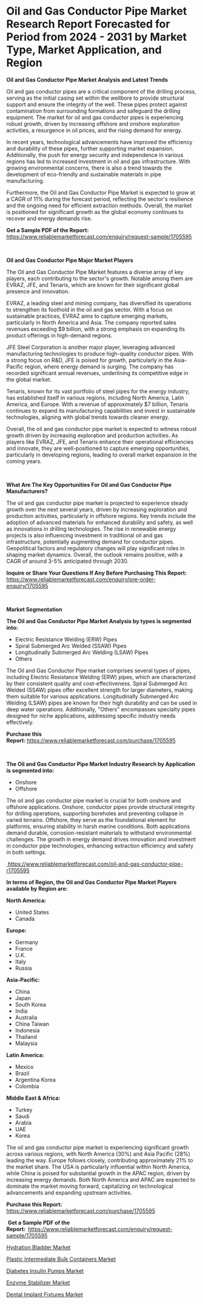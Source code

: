 <p><h1>Oil and Gas Conductor Pipe Market Research Report Forecasted for Period from 2024 -  2031 by Market Type, Market Application, and Region</h1></p><p><strong>Oil and Gas Conductor Pipe Market Analysis and Latest Trends</strong></p>
<p><p>Oil and gas conductor pipes are a critical component of the drilling process, serving as the initial casing set within the wellbore to provide structural support and ensure the integrity of the well. These pipes protect against contamination from surrounding formations and safeguard the drilling equipment. The market for oil and gas conductor pipes is experiencing robust growth, driven by increasing offshore and onshore exploration activities, a resurgence in oil prices, and the rising demand for energy.</p><p>In recent years, technological advancements have improved the efficiency and durability of these pipes, further supporting market expansion. Additionally, the push for energy security and independence in various regions has led to increased investment in oil and gas infrastructure. With growing environmental concerns, there is also a trend towards the development of eco-friendly and sustainable materials in pipe manufacturing.</p><p>Furthermore, the Oil and Gas Conductor Pipe Market is expected to grow at a CAGR of 11% during the forecast period, reflecting the sector's resilience and the ongoing need for efficient extraction methods. Overall, the market is positioned for significant growth as the global economy continues to recover and energy demands rise.</p></p>
<p><strong>Get a Sample PDF of the Report:&nbsp;</strong> <a href="https://www.reliablemarketforecast.com/enquiry/request-sample/1705595?utm_campaign=1140&utm_medium=2&utm_source=Github&utm_content=ia&utm_term=07112024&utm_id=oil-and-gas-conductor-pipe">https://www.reliablemarketforecast.com/enquiry/request-sample/1705595</a></p>
<p>&nbsp;</p>
<p><strong>Oil and Gas Conductor Pipe Major Market Players</strong></p>
<p><p>The Oil and Gas Conductor Pipe Market features a diverse array of key players, each contributing to the sector's growth. Notable among them are EVRAZ, JFE, and Tenaris, which are known for their significant global presence and innovation.</p><p>EVRAZ, a leading steel and mining company, has diversified its operations to strengthen its foothold in the oil and gas sector. With a focus on sustainable practices, EVRAZ aims to capture emerging markets, particularly in North America and Asia. The company reported sales revenues exceeding $9 billion, with a strong emphasis on expanding its product offerings in high-demand regions.</p><p>JFE Steel Corporation is another major player, leveraging advanced manufacturing technologies to produce high-quality conductor pipes. With a strong focus on R&D, JFE is poised for growth, particularly in the Asia-Pacific region, where energy demand is surging. The company has recorded significant annual revenues, underlining its competitive edge in the global market.</p><p>Tenaris, known for its vast portfolio of steel pipes for the energy industry, has established itself in various regions, including North America, Latin America, and Europe. With a revenue of approximately $7 billion, Tenaris continues to expand its manufacturing capabilities and invest in sustainable technologies, aligning with global trends towards cleaner energy.</p><p>Overall, the oil and gas conductor pipe market is expected to witness robust growth driven by increasing exploration and production activities. As players like EVRAZ, JFE, and Tenaris enhance their operational efficiencies and innovate, they are well-positioned to capture emerging opportunities, particularly in developing regions, leading to overall market expansion in the coming years.</p></p>
<p>&nbsp;</p>
<p><strong>What Are The Key Opportunities For Oil and Gas Conductor Pipe Manufacturers?</strong></p>
<p><p>The oil and gas conductor pipe market is projected to experience steady growth over the next several years, driven by increasing exploration and production activities, particularly in offshore regions. Key trends include the adoption of advanced materials for enhanced durability and safety, as well as innovations in drilling technologies. The rise in renewable energy projects is also influencing investment in traditional oil and gas infrastructure, potentially augmenting demand for conductor pipes. Geopolitical factors and regulatory changes will play significant roles in shaping market dynamics. Overall, the outlook remains positive, with a CAGR of around 3-5% anticipated through 2030.</p></p>
<p><strong>Inquire or Share Your Questions If Any Before Purchasing This Report:</strong> <a href="https://www.reliablemarketforecast.com/enquiry/pre-order-enquiry/1705595?utm_campaign=1140&utm_medium=2&utm_source=Github&utm_content=ia&utm_term=07112024&utm_id=oil-and-gas-conductor-pipe">https://www.reliablemarketforecast.com/enquiry/pre-order-enquiry/1705595</a></p>
<p>&nbsp;</p>
<p><strong>Market Segmentation</strong></p>
<p><strong>The Oil and Gas Conductor Pipe Market Analysis by types is segmented into:</strong></p>
<p><ul><li>Electric Resistance Welding (ERW) Pipes</li><li>Spiral Submerged Arc Welded (SSAW) Pipes</li><li>Longitudinally Submerged Arc Welding (LSAW) Pipes</li><li>Others</li></ul></p>
<p><p>The Oil and Gas Conductor Pipe market comprises several types of pipes, including Electric Resistance Welding (ERW) pipes, which are characterized by their consistent quality and cost-effectiveness. Spiral Submerged Arc Welded (SSAW) pipes offer excellent strength for larger diameters, making them suitable for various applications. Longitudinally Submerged Arc Welding (LSAW) pipes are known for their high durability and can be used in deep water operations. Additionally, "Others" encompasses specialty pipes designed for niche applications, addressing specific industry needs effectively.</p></p>
<p><strong>Purchase this Report:&nbsp;</strong><a href="https://www.reliablemarketforecast.com/purchase/1705595?utm_campaign=1140&utm_medium=2&utm_source=Github&utm_content=ia&utm_term=07112024&utm_id=oil-and-gas-conductor-pipe">https://www.reliablemarketforecast.com/purchase/1705595</a></p>
<p>&nbsp;</p>
<p><strong>The Oil and Gas Conductor Pipe Market Industry Research by Application is segmented into:</strong></p>
<p><ul><li>Onshore</li><li>Offshore</li></ul></p>
<p><p>The oil and gas conductor pipe market is crucial for both onshore and offshore applications. Onshore, conductor pipes provide structural integrity for drilling operations, supporting boreholes and preventing collapse in varied terrains. Offshore, they serve as the foundational element for platforms, ensuring stability in harsh marine conditions. Both applications demand durable, corrosion-resistant materials to withstand environmental challenges. The growth in energy demand drives innovation and investment in conductor pipe technologies, enhancing extraction efficiency and safety in both settings.</p></p>
<p><a href="https://www.reliablemarketforecast.com/oil-and-gas-conductor-pipe-r1705595?utm_campaign=1140&utm_medium=2&utm_source=Github&utm_content=ia&utm_term=07112024&utm_id=oil-and-gas-conductor-pipe">&nbsp;https://www.reliablemarketforecast.com/oil-and-gas-conductor-pipe-r1705595</a></p>
<p><strong>In terms of Region, the Oil and Gas Conductor Pipe Market Players available by Region are:</strong></p>
<p>
    <p> <strong> North America: </strong>
        <ul>
            <li>United States</li>
            <li>Canada</li>
        </ul>
        </p> 
    <p> <strong> Europe: </strong>
        <ul>
            <li>Germany</li>
            <li>France</li>
            <li>U.K.</li>
            <li>Italy</li>
            <li>Russia</li>
        </ul>
        </p> 
    <p> <strong> Asia-Pacific: </strong>
        <ul>
            <li>China</li>
            <li>Japan</li>
            <li>South Korea</li>
            <li>India</li>
            <li>Australia</li>
            <li>China Taiwan</li>
            <li>Indonesia</li>
            <li>Thailand</li>
            <li>Malaysia</li>
        </ul>
        </p> 
    <p> <strong> Latin America: </strong>
        <ul>
            <li>Mexico</li>
            <li>Brazil</li>
            <li>Argentina Korea</li>
            <li>Colombia</li>
        </ul>
        </p> 
    <p> <strong> Middle East & Africa: </strong>
        <ul>
            <li>Turkey</li>
            <li>Saudi</li>
            <li>Arabia</li>
            <li>UAE</li>
            <li>Korea</li>
        </ul>
    </p>
    </p>
<p><p>The oil and gas conductor pipe market is experiencing significant growth across various regions, with North America (30%) and Asia Pacific (28%) leading the way. Europe follows closely, contributing approximately 21% to the market share. The USA is particularly influential within North America, while China is poised for substantial growth in the APAC region, driven by increasing energy demands. Both North America and APAC are expected to dominate the market moving forward, capitalizing on technological advancements and expanding upstream activities.</p></p>
<p><strong>Purchase this Report: </strong><a href="https://www.reliablemarketforecast.com/purchase/1705595?utm_campaign=1140&utm_medium=2&utm_source=Github&utm_content=ia&utm_term=07112024&utm_id=oil-and-gas-conductor-pipe">https://www.reliablemarketforecast.com/purchase/1705595</a></p>
<p>&nbsp;<strong>Get a Sample PDF of the Report:&nbsp;&nbsp;</strong><a href="https://www.reliablemarketforecast.com/enquiry/request-sample/1705595?utm_campaign=1140&utm_medium=2&utm_source=Github&utm_content=ia&utm_term=07112024&utm_id=oil-and-gas-conductor-pipe">https://www.reliablemarketforecast.com/enquiry/request-sample/1705595</a></p>
<p><strong></strong></p>
<p><p><a href="https://issuu.com/reportprime-2/docs/hydration-bladder-market-size-2030._54ff2413816405?utm_campaign=1140&utm_medium=2&utm_source=Github&utm_content=ia&utm_term=07112024&utm_id=oil-and-gas-conductor-pipe">Hydration Bladder Market</a></p><p><a href="https://github.com/kiara3n0pau/Market-Research-Report-List-1/blob/main/plastic-intermediate-bulk-containers-market.md?utm_campaign=1140&utm_medium=2&utm_source=Github&utm_content=ia&utm_term=07112024&utm_id=oil-and-gas-conductor-pipe">Plastic Intermediate Bulk Containers Market</a></p><p><a href="https://issuu.com/reportprime-2/docs/diabetes-insulin-pumps-market-size-_f961c0dc222b44?utm_campaign=1140&utm_medium=2&utm_source=Github&utm_content=ia&utm_term=07112024&utm_id=oil-and-gas-conductor-pipe">Diabetes Insulin Pumps Market</a></p><p><a href="https://github.com/rieuydbalon3b/Market-Research-Report-List-1/blob/main/enzyme-stabilizer-market.md?utm_campaign=1140&utm_medium=2&utm_source=Github&utm_content=ia&utm_term=07112024&utm_id=oil-and-gas-conductor-pipe">Enzyme Stabilizer Market</a></p><p><a href="https://issuu.com/reportprime-2/docs/dental-implant-fixtures-market-size_e75d00e8844a3a?utm_campaign=1140&utm_medium=2&utm_source=Github&utm_content=ia&utm_term=07112024&utm_id=oil-and-gas-conductor-pipe">Dental Implant Fixtures Market</a></p></p>